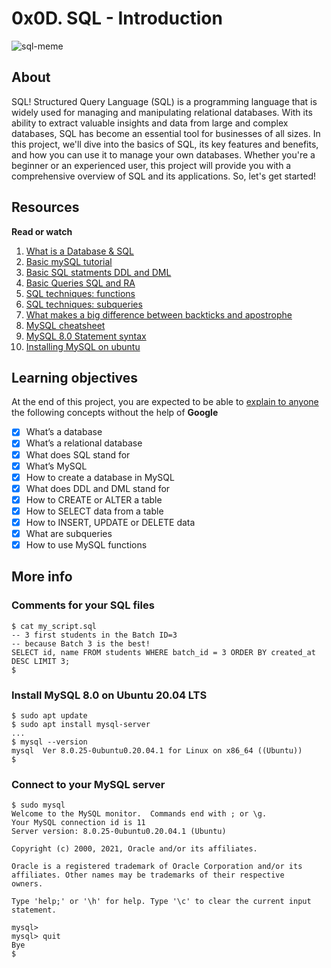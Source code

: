 # 0x0D. SQL - Introduction
![sql-meme](https://s3.amazonaws.com/intranet-projects-files/holbertonschool-higher-level_programming+/272/rtcwz.jpg)

## About
SQL! Structured Query Language (SQL) is a programming language that is widely used for managing and manipulating relational databases. With its ability to extract valuable insights and data from large and complex databases, SQL has become an essential tool for businesses of all sizes. In this project, we'll dive into the basics of SQL, its key features and benefits, and how you can use it to manage your own databases. Whether you're a beginner or an experienced user, this project will provide you with a comprehensive overview of SQL and its applications. So, let's get started!

## Resources
__Read or watch__ 
1. [What is a Database & SQL](https://www.youtube.com/watch?v=FR4QIeZaPeM)
2. [Basic mySQL tutorial](https://www.digitalocean.com/community/tutorials/how-to-install-mysql-on-ubuntu-20-04)
3. [Basic SQL statments DDL and DML](https://web.csulb.edu/colleges/coe/cecs/dbdesign/dbdesign.php?page=sql/ddldml.php)
4. [Basic Queries SQL and RA](https://web.csulb.edu/colleges/coe/cecs/dbdesign/dbdesign.php?page=sql/queries.php)
6. [SQL techniques: functions](https://web.csulb.edu/colleges/coe/cecs/dbdesign/dbdesign.php?page=sql/functions.php)
7. [SQL techniques: subqueries](https://web.csulb.edu/colleges/coe/cecs/dbdesign/dbdesign.php?page=sql/subqueries.php)
8. [What makes a big difference between backticks and apostrophe](https://stackoverflow.com/questions/29402361/what-makes-the-big-difference-between-a-backtick-and-an-apostrophe/29402458)
9. [MySQL cheatsheet](https://intellipaat.com/mediaFiles/2019/02/SQL-Commands-Cheat-Sheet.pdf?US)
10. [MySQL 8.0 Statement syntax](https://dev.mysql.com/doc/refman/8.0/en/sql-statements.html)
11. [Installing MySQL on ubuntu](https://phoenixnap.com/kb/install-mysql-ubuntu-20-04)

## Learning objectives

At the end of this project, you are expected to be able to [explain to anyone](https://fs.blog/feynman-learning-technique/) the following concepts without the help of __Google__

* [X] What’s a database
* [X] What’s a relational database
* [X] What does SQL stand for
* [X] What’s MySQL
* [X] How to create a database in MySQL
* [X] What does DDL and DML stand for
* [X] How to CREATE or ALTER a table
* [X] How to SELECT data from a table
* [X] How to INSERT, UPDATE or DELETE data
* [X] What are subqueries
* [X] How to use MySQL functions

## More info
### Comments for your SQL files

```
$ cat my_script.sql
-- 3 first students in the Batch ID=3
-- because Batch 3 is the best!
SELECT id, name FROM students WHERE batch_id = 3 ORDER BY created_at DESC LIMIT 3;
$
```

### Install MySQL 8.0 on Ubuntu 20.04 LTS

```
$ sudo apt update
$ sudo apt install mysql-server
...
$ mysql --version
mysql  Ver 8.0.25-0ubuntu0.20.04.1 for Linux on x86_64 ((Ubuntu))
$
```

### Connect to your MySQL server
```
$ sudo mysql
Welcome to the MySQL monitor.  Commands end with ; or \g.
Your MySQL connection id is 11
Server version: 8.0.25-0ubuntu0.20.04.1 (Ubuntu)

Copyright (c) 2000, 2021, Oracle and/or its affiliates.

Oracle is a registered trademark of Oracle Corporation and/or its
affiliates. Other names may be trademarks of their respective
owners.

Type 'help;' or '\h' for help. Type '\c' to clear the current input statement.

mysql>
mysql> quit
Bye
$
```
